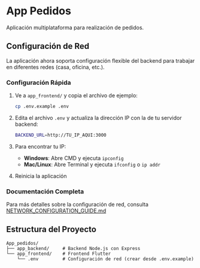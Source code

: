# App Pedidos

Aplicación multiplataforma para realización de pedidos.

## Configuración de Red

La aplicación ahora soporta configuración flexible del backend para trabajar en diferentes redes (casa, oficina, etc.).

### Configuración Rápida

1. Ve a `app_frontend/` y copia el archivo de ejemplo:
   ```bash
   cp .env.example .env
   ```

2. Edita el archivo `.env` y actualiza la dirección IP con la de tu servidor backend:
   ```bash
   BACKEND_URL=http://TU_IP_AQUI:3000
   ```

3. Para encontrar tu IP:
   - **Windows**: Abre CMD y ejecuta `ipconfig`
   - **Mac/Linux**: Abre Terminal y ejecuta `ifconfig` o `ip addr`

4. Reinicia la aplicación

### Documentación Completa

Para más detalles sobre la configuración de red, consulta [NETWORK_CONFIGURATION_GUIDE.md](NETWORK_CONFIGURATION_GUIDE.md)

## Estructura del Proyecto

```
App_pedidos/
├── app_backend/     # Backend Node.js con Express
└── app_frontend/    # Frontend Flutter
    └── .env         # Configuración de red (crear desde .env.example)
```
